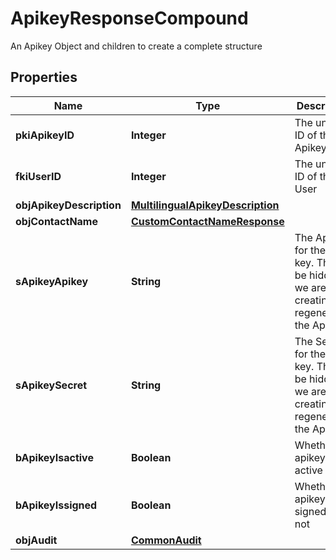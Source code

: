 

# ApikeyResponseCompound

An Apikey Object and children to create a complete structure

## Properties

| Name | Type | Description | Notes |
|------------ | ------------- | ------------- | -------------|
|**pkiApikeyID** | **Integer** | The unique ID of the Apikey |  |
|**fkiUserID** | **Integer** | The unique ID of the User |  |
|**objApikeyDescription** | [**MultilingualApikeyDescription**](MultilingualApikeyDescription.md) |  |  |
|**objContactName** | [**CustomContactNameResponse**](CustomContactNameResponse.md) |  |  |
|**sApikeyApikey** | **String** | The Apikey for the API key.  This will be hidden if we are not creating or regenerating the Apikey. |  [optional] |
|**sApikeySecret** | **String** | The Secret for the API key.  This will be hidden if we are not creating or regenerating the Apikey. |  [optional] |
|**bApikeyIsactive** | **Boolean** | Whether the apikey is active or not |  |
|**bApikeyIssigned** | **Boolean** | Whether the apikey is signed or not |  [optional] |
|**objAudit** | [**CommonAudit**](CommonAudit.md) |  |  |



